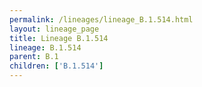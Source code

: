 ```yaml
---
permalink: /lineages/lineage_B.1.514.html
layout: lineage_page
title: Lineage B.1.514
lineage: B.1.514
parent: B.1
children: ['B.1.514']
---
```

